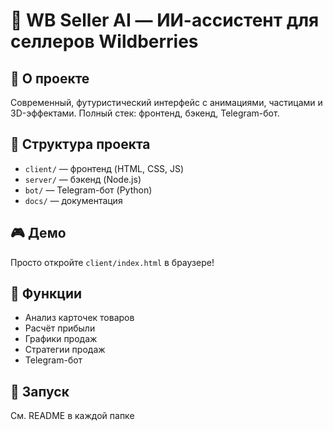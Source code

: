 # 🌌 WB Seller AI — ИИ-ассистент для селлеров Wildberries

## 🚀 О проекте
Современный, футуристический интерфейс с анимациями, частицами и 3D-эффектами. 
Полный стек: фронтенд, бэкенд, Telegram-бот.

## 📁 Структура проекта
- `client/` — фронтенд (HTML, CSS, JS)
- `server/` — бэкенд (Node.js)
- `bot/` — Telegram-бот (Python)
- `docs/` — документация

## 🎮 Демо
Просто откройте `client/index.html` в браузере!

## 🤖 Функции
- Анализ карточек товаров
- Расчёт прибыли
- Графики продаж
- Стратегии продаж
- Telegram-бот

## 🚀 Запуск
См. README в каждой папке
